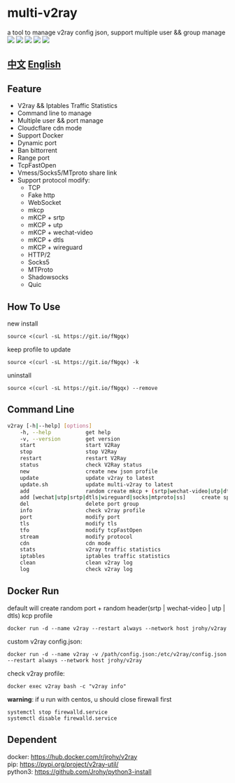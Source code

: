 # multi-v2ray
a tool to manage v2ray config json, support multiple user && group manage  
![](https://img.shields.io/pypi/v/v2ray-util.svg) 
![](https://img.shields.io/docker/pulls/jrohy/v2ray.svg)
![](https://img.shields.io/github/stars/Jrohy/multi-v2ray.svg) 
![](https://img.shields.io/github/forks/Jrohy/multi-v2ray.svg) 
![](https://img.shields.io/github/license/Jrohy/multi-v2ray.svg)

## [中文](README.md)  [English](README_EN.md)

## Feature
- V2ray && Iptables Traffic Statistics
- Command line to manage
- Multiple user && port manage
- Cloudcflare cdn mode
- Support Docker
- Dynamic port
- Ban bittorrent
- Range port
- TcpFastOpen
- Vmess/Socks5/MTproto share link
- Support protocol modify:
  - TCP
  - Fake http
  - WebSocket
  - mkcp
  - mKCP + srtp
  - mKCP + utp
  - mKCP + wechat-video
  - mKCP + dtls
  - mKCP + wireguard
  - HTTP/2
  - Socks5
  - MTProto
  - Shadowsocks
  - Quic

## How To Use
new install
```
source <(curl -sL https://git.io/fNgqx)
```

keep profile to update
```
source <(curl -sL https://git.io/fNgqx) -k
```

uninstall
```
source <(curl -sL https://git.io/fNgqx) --remove
```

## Command Line
```bash
v2ray [-h|--help] [options]
    -h, --help           get help
    -v, --version        get version
    start                start V2Ray
    stop                 stop V2Ray
    restart              restart V2Ray
    status               check V2Ray status
    new                  create new json profile
    update               update v2ray to latest
    update.sh            update multi-v2ray to latest
    add                  random create mkcp + (srtp|wechat-video|utp|dtls|wireguard) fake header group
    add [wechat|utp|srtp|dtls|wireguard|socks|mtproto|ss]     create special protocol, random new port
    del                  delete port group
    info                 check v2ray profile
    port                 modify port
    tls                  modify tls
    tfo                  modify tcpFastOpen
    stream               modify protocol
    cdn                  cdn mode
    stats                v2ray traffic statistics
    iptables             iptables traffic statistics
    clean                clean v2ray log
    log                  check v2ray log
```

## Docker Run
default will create random port + random header(srtp | wechat-video | utp | dtls) kcp profile  
```
docker run -d --name v2ray --restart always --network host jrohy/v2ray
```

custom v2ray config.json:
```
docker run -d --name v2ray -v /path/config.json:/etc/v2ray/config.json --restart always --network host jrohy/v2ray
```

check v2ray profile:
```
docker exec v2ray bash -c "v2ray info"
```

**warning**: if u run with centos, u should close firewall first
```
systemctl stop firewalld.service
systemctl disable firewalld.service
```

## Dependent
docker: https://hub.docker.com/r/jrohy/v2ray  
pip: https://pypi.org/project/v2ray-util/  
python3: https://github.com/Jrohy/python3-install
